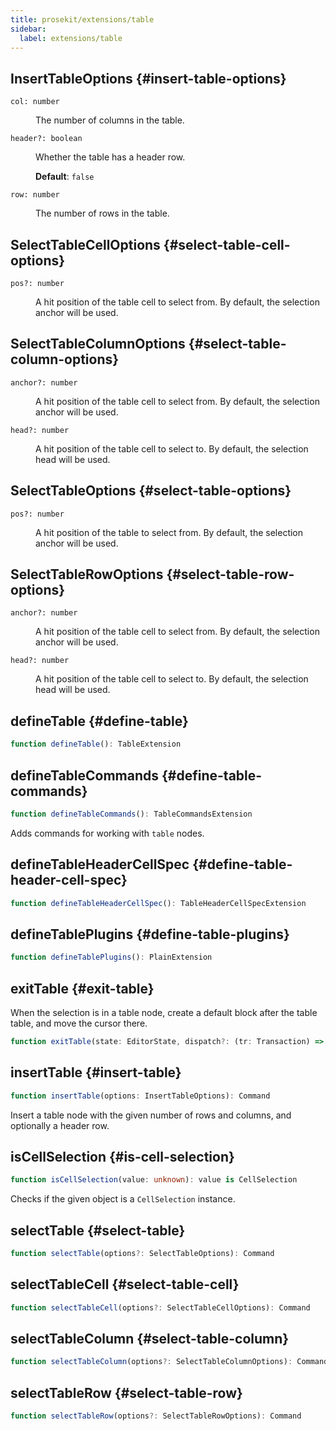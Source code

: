```yaml
---
title: prosekit/extensions/table
sidebar:
  label: extensions/table
---
```



## InsertTableOptions {#insert-table-options}

<dl>

<dt>

`col: number`

</dt>

<dd>

The number of columns in the table.

</dd>

<dt>

`header?: boolean`

</dt>

<dd>

Whether the table has a header row.

**Default**: `false`

</dd>

<dt>

`row: number`

</dt>

<dd>

The number of rows in the table.

</dd>

</dl>

## SelectTableCellOptions {#select-table-cell-options}

<dl>

<dt>

`pos?: number`

</dt>

<dd>

A hit position of the table cell to select from. By default, the selection
anchor will be used.

</dd>

</dl>

## SelectTableColumnOptions {#select-table-column-options}

<dl>

<dt>

`anchor?: number`

</dt>

<dd>

A hit position of the table cell to select from. By default, the selection
anchor will be used.

</dd>

<dt>

`head?: number`

</dt>

<dd>

A hit position of the table cell to select to. By default, the selection
head will be used.

</dd>

</dl>

## SelectTableOptions {#select-table-options}

<dl>

<dt>

`pos?: number`

</dt>

<dd>

A hit position of the table to select from. By default, the selection
anchor will be used.

</dd>

</dl>

## SelectTableRowOptions {#select-table-row-options}

<dl>

<dt>

`anchor?: number`

</dt>

<dd>

A hit position of the table cell to select from. By default, the selection
anchor will be used.

</dd>

<dt>

`head?: number`

</dt>

<dd>

A hit position of the table cell to select to. By default, the selection
head will be used.

</dd>

</dl>

## defineTable {#define-table}

```ts
function defineTable(): TableExtension
```

## defineTableCommands {#define-table-commands}

```ts
function defineTableCommands(): TableCommandsExtension
```

Adds commands for working with `table` nodes.

## defineTableHeaderCellSpec {#define-table-header-cell-spec}

```ts
function defineTableHeaderCellSpec(): TableHeaderCellSpecExtension
```

## defineTablePlugins {#define-table-plugins}

```ts
function defineTablePlugins(): PlainExtension
```

## exitTable {#exit-table}

When the selection is in a table node, create a default block after the table
table, and move the cursor there.

```ts
function exitTable(state: EditorState, dispatch?: (tr: Transaction) => void, view?: EditorView): boolean
```

## insertTable {#insert-table}

```ts
function insertTable(options: InsertTableOptions): Command
```

Insert a table node with the given number of rows and columns, and optionally
a header row.

## isCellSelection {#is-cell-selection}

```ts
function isCellSelection(value: unknown): value is CellSelection
```

Checks if the given object is a `CellSelection` instance.

## selectTable {#select-table}

```ts
function selectTable(options?: SelectTableOptions): Command
```

## selectTableCell {#select-table-cell}

```ts
function selectTableCell(options?: SelectTableCellOptions): Command
```

## selectTableColumn {#select-table-column}

```ts
function selectTableColumn(options?: SelectTableColumnOptions): Command
```

## selectTableRow {#select-table-row}

```ts
function selectTableRow(options?: SelectTableRowOptions): Command
```
